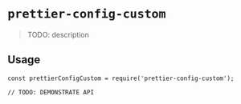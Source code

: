# `prettier-config-custom`

> TODO: description

## Usage

```
const prettierConfigCustom = require('prettier-config-custom');

// TODO: DEMONSTRATE API
```
